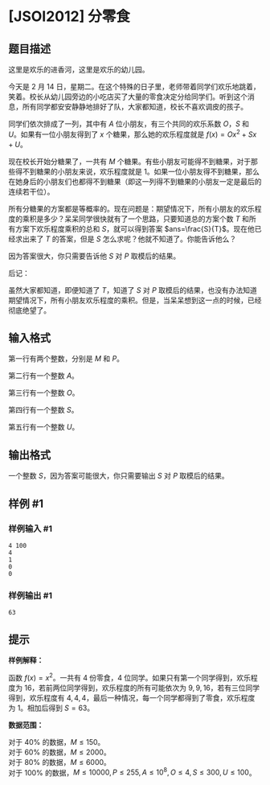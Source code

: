 # [JSOI2012] 分零食

## 题目描述

这里是欢乐的进香河，这里是欢乐的幼儿园。

今天是 2 月 14 日，星期二。在这个特殊的日子里，老师带着同学们欢乐地跳着，笑着。校长从幼儿园旁边的小吃店买了大量的零食决定分给同学们。听到这个消息，所有同学都安安静静地排好了队，大家都知道，校长不喜欢调皮的孩子。

同学们依次排成了一列，其中有 $A$ 位小朋友，有三个共同的欢乐系数 $O$，$S$ 和 $U$。如果有一位小朋友得到了 $x$ 个糖果，那么她的欢乐程度就是 $f(x)=Ox^2+Sx+U$。

现在校长开始分糖果了，一共有 $M$ 个糖果。有些小朋友可能得不到糖果，对于那些得不到糖果的小朋友来说，欢乐程度就是 $1$。如果一位小朋友得不到糖果，那么在她身后的小朋友们也都得不到糖果（即这一列得不到糖果的小朋友一定是最后的连续若干位）。

所有分糖果的方案都是等概率的。现在问题是：期望情况下，所有小朋友的欢乐程度的乘积是多少？呆呆同学很快就有了一个思路，只要知道总的方案个数 $T$ 和所有方案下欢乐程度乘积的总和 $S$，就可以得到答案 $ans=\frac{S}{T}$。现在他已经求出来了 $T$ 的答案，但是 $S$ 怎么求呢？他就不知道了。你能告诉他么？

因为答案很大，你只需要告诉他 $S$ 对 $P$ 取模后的结果。

后记：

虽然大家都知道，即便知道了 $T$，知道了 $S$ 对 $P$ 取模后的结果，也没有办法知道期望情况下，所有小朋友欢乐程度的乘积。但是，当呆呆想到这一点的时候，已经彻底绝望了。

## 输入格式

第一行有两个整数，分别是 $M$ 和 $P$。

第二行有一个整数 $A$。

第三行有一个整数 $O$。

第四行有一个整数 $S$。

第五行有一个整数 $U$。

## 输出格式

一个整数 $S$，因为答案可能很大，你只需要输出 $S$ 对 $P$ 取模后的结果。

## 样例 #1

### 样例输入 #1
```
4 100
4
1
0
0
```

### 样例输出 #1

```
63
```

## 提示

**样例解释：**

函数 $f(x)=x^2$。一共有 $4$ 份零食，$4$ 位同学。如果只有第一个同学得到，欢乐程度为 $16$，若前两位同学得到，欢乐程度的所有可能依次为 $9, 9, 16$，若有三位同学得到，欢乐程度有 $4, 4, 4$，最后一种情况，每一个同学都得到了零食，欢乐程度为 $1$。相加后得到 $S=63$。

**数据范围：**

对于 $40 \%$ 的数据，$M \leq 150$。  
对于 $60 \%$ 的数据，$M \leq 2000$。  
对于 $80 \%$ 的数据，$M \leq 6000$。  
对于 $100 \%$ 的数据，$M \leq 10000, P \leq 255, A \leq 10^8, O \leq 4, S \leq 300, U \leq 100$。
